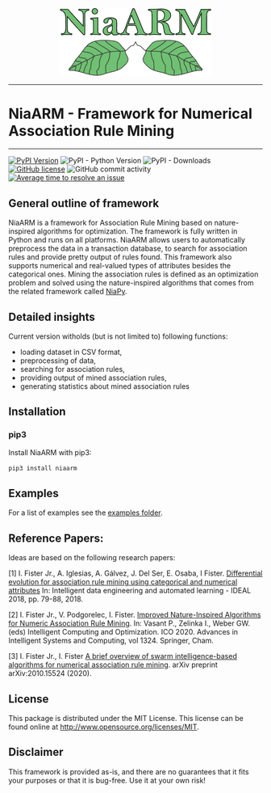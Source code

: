 <p align="center">
  <img width="300" src=".github/logo/logo.png">
</p>

---

# NiaARM - Framework for Numerical Association Rule Mining

---
[![PyPI Version](https://img.shields.io/pypi/v/niaarm.svg)](https://pypi.python.org/pypi/niaarm)
![PyPI - Python Version](https://img.shields.io/pypi/pyversions/niaarm.svg)
![PyPI - Downloads](https://img.shields.io/pypi/dm/niaarm.svg)
[![GitHub license](https://img.shields.io/github/license/firefly-cpp/niaarm.svg)](https://github.com/firefly-cpp/NiaARM/blob/main/LICENSE)
![GitHub commit activity](https://img.shields.io/github/commit-activity/w/firefly-cpp/niaarm.svg)
[![Average time to resolve an issue](http://isitmaintained.com/badge/resolution/firefly-cpp/niaarm.svg)](http://isitmaintained.com/project/firefly-cpp/niaarm "Average time to resolve an issue")

## General outline of framework
NiaARM is a framework for Association Rule Mining based on nature-inspired algorithms for optimization. The framework is fully written in Python and runs on all platforms.
NiaARM allows users to automatically preprocess the data in a transaction database, to search for association rules and provide pretty output of rules found. This framework also supports numerical and real-valued types of attributes besides the categorical ones. Mining the association rules is defined as an optimization problem and solved using the nature-inspired algorithms that comes from the related framework called [NiaPy](https://github.com/NiaOrg/NiaPy).

## Detailed insights
Current version witholds (but is not limited to) following functions:

- loading dataset in CSV format,
- preprocessing of data,
- searching for association rules,
- providing output of mined association rules,
- generating statistics about mined association rules

## Installation

### pip3

Install NiaARM with pip3:

```sh
pip3 install niaarm
```

## Examples

For a list of examples see the [examples folder](examples/).

## Reference Papers:

Ideas are based on the following research papers:

[1] I. Fister Jr., A. Iglesias, A. Gálvez, J. Del Ser, E. Osaba, I Fister. [Differential evolution for association rule mining using categorical and numerical attributes](http://www.iztok-jr-fister.eu/static/publications/231.pdf) In: Intelligent data engineering and automated learning - IDEAL 2018, pp. 79-88, 2018.

[2] I. Fister Jr., V. Podgorelec, I. Fister. [Improved Nature-Inspired Algorithms for Numeric Association Rule Mining](https://link.springer.com/chapter/10.1007/978-3-030-68154-8_19). In: Vasant P., Zelinka I., Weber GW. (eds) Intelligent Computing and Optimization. ICO 2020. Advances in Intelligent Systems and Computing, vol 1324. Springer, Cham.

[3] I. Fister Jr., I. Fister [A brief overview of swarm intelligence-based algorithms for numerical association rule mining](https://arxiv.org/abs/2010.15524). arXiv preprint arXiv:2010.15524 (2020).

## License

This package is distributed under the MIT License. This license can be found online at <http://www.opensource.org/licenses/MIT>.

## Disclaimer

This framework is provided as-is, and there are no guarantees that it fits your purposes or that it is bug-free. Use it at your own risk!
